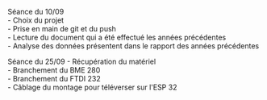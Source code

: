 Séance du 10/09  
	- Choix du projet  
	- Prise en main de git et du push  
	- Lecture du document qui a été effectué les années précédentes  
	- Analyse des données présentent dans le rapport des années précédentes  
	
Séance du 25/09
	- Récupération du matériel  
	- Branchement du BME 280  
	- Branchement du FTDI 232  
	- Câblage du montage pour téléverser sur l'ESP 32  
	
